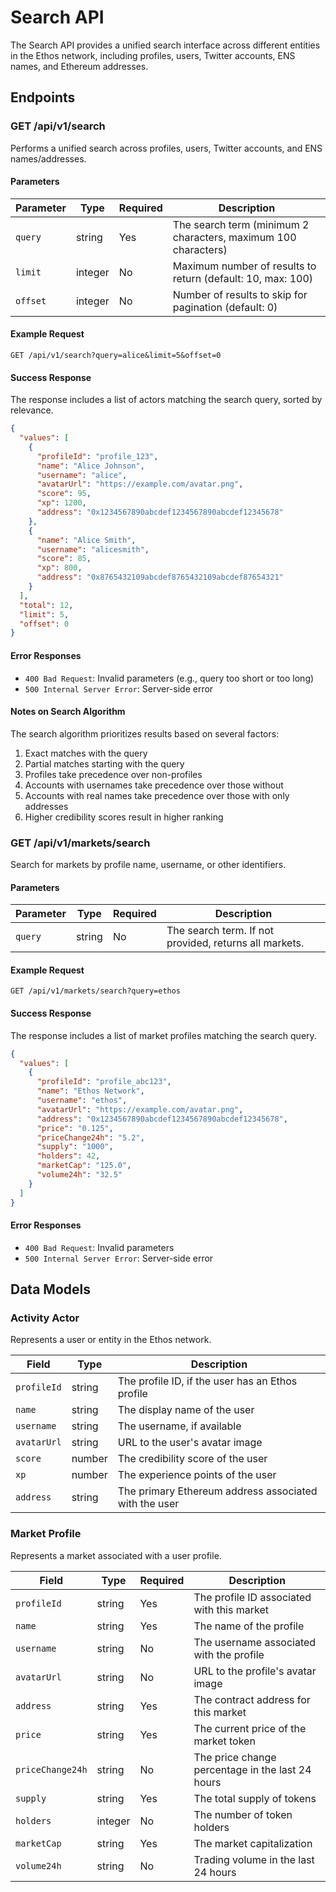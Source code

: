 # Search API

The Search API provides a unified search interface across different entities in the Ethos network, including profiles, users, Twitter accounts, ENS names, and Ethereum addresses.

## Endpoints

### GET /api/v1/search

Performs a unified search across profiles, users, Twitter accounts, and ENS names/addresses.

#### Parameters

| Parameter | Type | Required | Description |
|-----------|------|----------|-------------|
| `query` | string | Yes | The search term (minimum 2 characters, maximum 100 characters) |
| `limit` | integer | No | Maximum number of results to return (default: 10, max: 100) |
| `offset` | integer | No | Number of results to skip for pagination (default: 0) |

#### Example Request

```
GET /api/v1/search?query=alice&limit=5&offset=0
```

#### Success Response

The response includes a list of actors matching the search query, sorted by relevance.

```json
{
  "values": [
    {
      "profileId": "profile_123",
      "name": "Alice Johnson",
      "username": "alice",
      "avatarUrl": "https://example.com/avatar.png",
      "score": 95,
      "xp": 1200,
      "address": "0x1234567890abcdef1234567890abcdef12345678"
    },
    {
      "name": "Alice Smith",
      "username": "alicesmith",
      "score": 85,
      "xp": 800,
      "address": "0x8765432109abcdef8765432109abcdef87654321"
    }
  ],
  "total": 12,
  "limit": 5,
  "offset": 0
}
```

#### Error Responses

- `400 Bad Request`: Invalid parameters (e.g., query too short or too long)
- `500 Internal Server Error`: Server-side error

#### Notes on Search Algorithm

The search algorithm prioritizes results based on several factors:
1. Exact matches with the query
2. Partial matches starting with the query
3. Profiles take precedence over non-profiles
4. Accounts with usernames take precedence over those without
5. Accounts with real names take precedence over those with only addresses
6. Higher credibility scores result in higher ranking

### GET /api/v1/markets/search

Search for markets by profile name, username, or other identifiers.

#### Parameters

| Parameter | Type | Required | Description |
|-----------|------|----------|-------------|
| `query` | string | No | The search term. If not provided, returns all markets. |

#### Example Request

```
GET /api/v1/markets/search?query=ethos
```

#### Success Response

The response includes a list of market profiles matching the search query.

```json
{
  "values": [
    {
      "profileId": "profile_abc123",
      "name": "Ethos Network",
      "username": "ethos",
      "avatarUrl": "https://example.com/avatar.png",
      "address": "0x1234567890abcdef1234567890abcdef12345678",
      "price": "0.125",
      "priceChange24h": "5.2",
      "supply": "1000",
      "holders": 42,
      "marketCap": "125.0",
      "volume24h": "32.5"
    }
  ]
}
```

#### Error Responses

- `400 Bad Request`: Invalid parameters
- `500 Internal Server Error`: Server-side error

## Data Models

### Activity Actor

Represents a user or entity in the Ethos network.

| Field | Type | Description |
|-------|------|-------------|
| `profileId` | string | The profile ID, if the user has an Ethos profile |
| `name` | string | The display name of the user |
| `username` | string | The username, if available |
| `avatarUrl` | string | URL to the user's avatar image |
| `score` | number | The credibility score of the user |
| `xp` | number | The experience points of the user |
| `address` | string | The primary Ethereum address associated with the user |

### Market Profile

Represents a market associated with a user profile.

| Field | Type | Required | Description |
|-------|------|----------|-------------|
| `profileId` | string | Yes | The profile ID associated with this market |
| `name` | string | Yes | The name of the profile |
| `username` | string | No | The username associated with the profile |
| `avatarUrl` | string | No | URL to the profile's avatar image |
| `address` | string | Yes | The contract address for this market |
| `price` | string | Yes | The current price of the market token |
| `priceChange24h` | string | No | The price change percentage in the last 24 hours |
| `supply` | string | Yes | The total supply of tokens |
| `holders` | integer | No | The number of token holders |
| `marketCap` | string | Yes | The market capitalization |
| `volume24h` | string | No | Trading volume in the last 24 hours |
